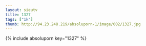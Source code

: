 ```yaml
--- 
layout: sieutv
title: 1327
tags: ["1k"]
thumb: http://94.23.248.219/absoluporn-1/image/002/1327.jpg
---
```

{% include absoluporn key="1327" %} 
